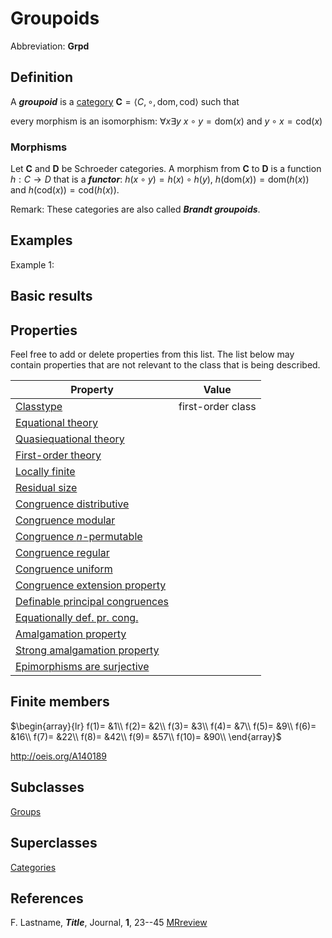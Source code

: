 # Groupoids

Abbreviation: **Grpd**

## Definition
A ***groupoid*** is a [category](categorys.md) $\mathbf{C}=\langle C,\circ,\text{dom},\text{cod}\rangle$ such that

every morphism is an isomorphism: $\forall x\exists y\ x\circ y=\text{dom}(x)\text{ and }y\circ x=\text{cod}(x)$ 

### Morphisms
Let $\mathbf{C}$ and $\mathbf{D}$ be Schroeder categories. A morphism from $\mathbf{C}$ to $\mathbf{D}$ is a function $h:C\rightarrow D$ that is a ***functor***: $h(x\circ y)=h(x)\circ h(y)$, $h(\text{dom}(x))=\text{dom}(h(x))$ and $h(\text{cod}(x))=\text{cod}(h(x))$.

Remark: These categories are also called ***Brandt groupoids***.

## Examples
Example 1: 

## Basic results


## Properties
Feel free to add or delete properties from this list. The list below may contain properties that are not relevant to the class that is being described.



|Property|Value|
|---|---|
|[Classtype](classtype.md)                        |first-order class |
|[Equational theory](equational_theory.md)                | |
|[Quasiequational theory](quasiequational_theory.md)           | |
|[First-order theory](first-order_theory.md)               | |
|[Locally finite](locally_finite.md)                   | |
|[Residual size](residual_size.md)                    | |
|[Congruence distributive](congruence_distributive.md)          | |
|[Congruence modular](congruence_modular.md)               | |
|[Congruence $n$-permutable](congruence_$n$-permutable.md)        | |
|[Congruence regular](congruence_regular.md)               | |
|[Congruence uniform](congruence_uniform.md)               | |
|[Congruence extension property](congruence_extension_property.md)    | |
|[Definable principal congruences](definable_principal_congruences.md)  | |
|[Equationally def. pr. cong.](equationally_def._pr._cong..md)      | |
|[Amalgamation property](amalgamation_property.md)            | |
|[Strong amalgamation property](strong_amalgamation_property.md)     | |
|[Epimorphisms are surjective](epimorphisms_are_surjective.md)      | |

## Finite members

$\begin{array}{lr}
  f(1)= &1\\
  f(2)= &2\\
  f(3)= &3\\
  f(4)= &7\\
  f(5)= &9\\
  f(6)= &16\\
  f(7)= &22\\
  f(8)= &42\\
  f(9)= &57\\
  f(10)= &90\\
\end{array}$

http://oeis.org/A140189

## Subclasses
[Groups](groups.md)

## Superclasses
[Categories](categories.md)

## References


F. Lastname, ***Title***, Journal, **1**, 23--45 [MRreview](mrreviews.md) 

